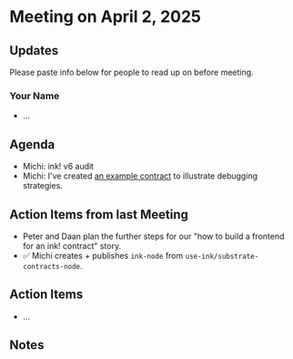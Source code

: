 # Meeting on April 2, 2025

## Updates

Please paste info below for people to read up on before meeting.

### Your Name
- …

## Agenda
- Michi: ink! v6 audit
- Michi: I've created [an example contract](https://github.com/use-ink/ink/blob/master/integration-tests/public/debugging-strategies/lib.rs) to illustrate debugging strategies.

## Action Items from last Meeting

- Peter and Daan plan the further steps for our "how to build a frontend for an ink! contract" story.
- ✅ Michi creates + publishes `ink-node` from `use-ink/substrate-contracts-node`.

## Action Items
- …

## Notes
